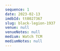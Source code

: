 ```yaml
---
sequence: 1
date: 2023-02-13
imdbId: tt0027367
slug: black-legion-1937
venue: null
venueNotes: null
medium: Watch TCM
mediumNotes: null
---
```


